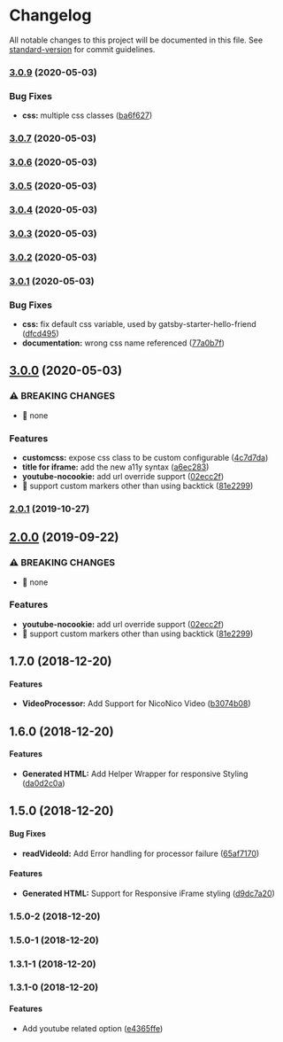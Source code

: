 # Changelog

All notable changes to this project will be documented in this file. See [standard-version](https://github.com/conventional-changelog/standard-version) for commit guidelines.

### [3.0.9](https://github.com/borgfriend/gatsby-remark-embed-video/compare/v3.0.8...v3.0.9) (2020-05-03)


### Bug Fixes

* **css:** multiple css classes ([ba6f627](https://github.com/borgfriend/gatsby-remark-embed-video/commit/ba6f62702505f01de0ed3dccca99250beb477c89))

### [3.0.7](https://github.com/borgfriend/gatsby-remark-embed-video/compare/v3.0.6...v3.0.7) (2020-05-03)

### [3.0.6](https://github.com/borgfriend/gatsby-remark-embed-video/compare/v3.0.5...v3.0.6) (2020-05-03)

### [3.0.5](https://github.com/borgfriend/gatsby-remark-embed-video/compare/v3.0.4...v3.0.5) (2020-05-03)

### [3.0.4](https://github.com/borgfriend/gatsby-remark-embed-video/compare/v3.0.3...v3.0.4) (2020-05-03)

### [3.0.3](https://github.com/borgfriend/gatsby-remark-embed-video/compare/v3.0.2...v3.0.3) (2020-05-03)

### [3.0.2](https://github.com/borgfriend/gatsby-remark-embed-video/compare/v3.0.1...v3.0.2) (2020-05-03)

### [3.0.1](https://github.com/borgfriend/gatsby-remark-embed-video/compare/v3.0.0...v3.0.1) (2020-05-03)


### Bug Fixes

* **css:** fix default css variable, used by gatsby-starter-hello-friend ([dfcd495](https://github.com/borgfriend/gatsby-remark-embed-video/commit/dfcd4953d78c038cc88b96222953570692fd6d12))
* **documentation:** wrong css name referenced ([77a0b7f](https://github.com/borgfriend/gatsby-remark-embed-video/commit/77a0b7f6e7d962a0002f47e51c7609a293b9db67))

## [3.0.0](https://github.com/borgfriend/gatsby-remark-embed-video/compare/v1.7.0...v3.0.0) (2020-05-03)


### ⚠ BREAKING CHANGES

* 🧨 none

### Features

* **customcss:** expose css class to be custom configurable ([4c7d7da](https://github.com/borgfriend/gatsby-remark-embed-video/commit/4c7d7da7c5d3a232aed95f68402183306a47e582))
* **title for iframe:** add the new a11y syntax ([a6ec283](https://github.com/borgfriend/gatsby-remark-embed-video/commit/a6ec2839afd6100efe01c334edb8a47a511d09fe))
* **youtube-nocookie:** add url override support ([02ecc2f](https://github.com/borgfriend/gatsby-remark-embed-video/commit/02ecc2f537cc72a7803a240599ee73e2fec56aa9))
* 🎸 support custom markers other than using backtick ([81e2299](https://github.com/borgfriend/gatsby-remark-embed-video/commit/81e229992d046cf1f73d3e6a28c6abba701724d4))

### [2.0.1](https://github.com/borgfriend/gatsby-remark-embed-video/compare/v2.0.0...v2.0.1) (2019-10-27)

## [2.0.0](https://github.com/borgfriend/gatsby-remark-embed-video/compare/v1.7.0...v2.0.0) (2019-09-22)


### ⚠ BREAKING CHANGES

* 🧨 none

### Features

* **youtube-nocookie:** add url override support ([02ecc2f](https://github.com/borgfriend/gatsby-remark-embed-video/commit/02ecc2f))
* 🎸 support custom markers other than using backtick ([81e2299](https://github.com/borgfriend/gatsby-remark-embed-video/commit/81e2299))

<a name="1.7.0"></a>
## 1.7.0 (2018-12-20)


#### Features

* **VideoProcessor:** Add Support for NicoNico Video ([b3074b08](git+https://github.com/borgfriend/gatsby-remark-embed-video.git/commit/b3074b08))


<a name="1.6.0"></a>
## 1.6.0 (2018-12-20)


#### Features

* **Generated HTML:** Add Helper Wrapper for responsive Styling ([da0d2c0a](git+https://github.com/borgfriend/gatsby-remark-embed-video.git/commit/da0d2c0a))


<a name="1.5.0"></a>
## 1.5.0 (2018-12-20)


#### Bug Fixes

* **readVideoId:** Add Error handling for processor failure ([65af7170](git+https://github.com/borgfriend/gatsby-remark-embed-video.git/commit/65af7170))


#### Features

* **Generated HTML:** Support for Responsive iFrame styling ([d9dc7a20](git+https://github.com/borgfriend/gatsby-remark-embed-video.git/commit/d9dc7a20))


<a name="1.5.0-2"></a>
### 1.5.0-2 (2018-12-20)


<a name="1.5.0-1"></a>
### 1.5.0-1 (2018-12-20)


<a name="1.3.1-1"></a>
### 1.3.1-1 (2018-12-20)


<a name="1.3.1-0"></a>
### 1.3.1-0 (2018-12-20)


#### Features

* Add youtube related option ([e4365ffe](git+https://github.com/borgfriend/gatsby-remark-embed-video.git/commit/e4365ffe))

